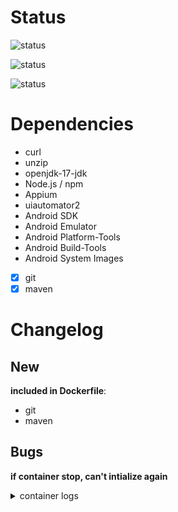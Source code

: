 # Status
![status](https://img.shields.io/badge/build-successfull-green?style=for-the-badge)

![status](https://img.shields.io/badge/test-successfull-green?style=for-the-badge)

![status](https://img.shields.io/badge/release-pending-blue?style=for-the-badge)

# Dependencies
- curl
- unzip
- openjdk-17-jdk
- Node.js /  npm
- Appium
- uiautomator2
- Android SDK
- Android Emulator
- Android Platform-Tools
- Android Build-Tools
- Android System Images
- [X] git
- [X] maven

# Changelog

## New 
**included in Dockerfile**:
  - git
  - maven

## Bugs 
**if container stop, can't intialize again**
<details>
<summary>container logs</summary>
  
```
##############################################################################
##                        WARNING - ACTION REQUIRED                         ##
##  Consider using the '-metrics-collection' flag to help improve the       ##
##  emulator by sending anonymized usage data. Or use the '-no-metrics'     ##
##  flag to bypass this warning and turn off the metrics collection.        ##
##  In a future release this warning will turn into a one-time blocking     ##
##  prompt to ask for explicit user input regarding metrics collection.     ##
##                                                                          ##
##  Please see '-help-metrics-collection' for more details. You can use     ##
##  '-metrics-to-file' or '-metrics-to-console' flags to see what type of   ##
##  data is being collected by emulator as part of usage statistics.        ##
##############################################################################
INFO    | Loading snapshot 'default_boot'...
INFO    | Cold boot based on user configuration
INFO    | Boot completed in 17747 ms
INFO    | Increasing screen off timeout, logcat buffer size to 2M.
ERROR   | Unable to connect to adb daemon on port: 5037
INFO    | Storing crashdata in: /tmp/android-unknown/emu-crash-34.2.16.db, detection is enabled for process: 7
INFO    | Android emulator version 34.2.16.0 (build_id 12038310) (CL:N/A)
INFO    | Found systemPath /Android/Sdk/system-images/android-27/google_apis_playstore/x86/
ERROR   | Running multiple emulators with the same AVD 
ERROR   | is an experimental feature.
ERROR   | Please use -read-only flag to enable this feature.
INFO    | Storing crashdata in: /tmp/android-unknown/emu-crash-34.2.16.db, detection is enabled for process: 7
INFO    | Duplicate loglines will be removed, if you wish to see each individual line launch with the -log-nofilter flag.
INFO    | Increasing RAM size to 1536MB
```

</details>

